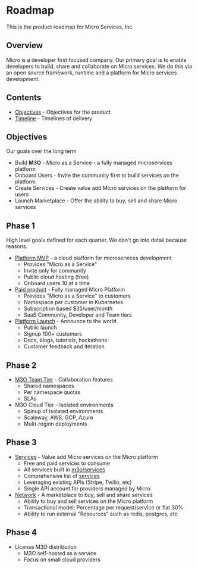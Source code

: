 # Roadmap

This is the product roadmap for Micro Services, Inc.

## Overview

Micro is a developer first focused company. Our primary goal is to enable developers 
to build, share and collaborate on Micro services. We do this via an open source framework, 
runtime and a platform for Micro services development.

## Contents

- [Objectives](#objectives) - Objectives for the product
- [Timeline](#timeline) - Timelines of delivery

## Objectives

Our goals over the long term

- Build **M3O** - Micro as a Service - a fully managed microservices platform
- Onboard Users - Invite the community first to build services on the platform
- Create Services - Create value add Micro services on the platform for users
- Launch Marketplace - Offer the ability to buy, sell and share Micro services 

## Phase 1

High level goals defined for each quarter. We don't go into detail because reasons.

- [Platform MVP](platform.md) - a cloud platform for microservices development
  * Provides "Micro as a Service"
  * Invite only for community
  * Public cloud hosting (free)
  * Onboard users 10 at a time
- [Paid product](https://m3o.com) - Fully managed Micro Platform
  * Provides "Micro as a Service" to customers
  * Namespace per customer in Kubernetes
  * Subscription based $35/user/month
  * SaaS Community, Developer and Team tiers
- [Platform Launch](https://github.com/m3o/dev/issues/357) - Announce to the world
  * Public launch
  * Signup 100+ customers
  * Docs, blogs, tutorials, hackathons
  * Customer feedback and iteration
 
## Phase 2

- [M3O Team Tier](https://github.com/m3o/dev/issues/379) - Collaboration features
  * Shared namespaces
  * Per namespace quotas
  * SLAs
- M3O Cloud Tier - Isolated environments
  * Spinup of isolated environments
  * Scaleway, AWS, GCP, Azure
  * Multi-region deployments

## Phase 3

- [Services](services.md) - Value add Micro services on the Micro platform
  * Free and paid services to consume
  * All services built in [m3o/services](https://github.com/m3o/services)
  * Comprehensive list of [services](services.md)
  * Leveraging existing APIs (Stripe, Twilio, etc)
  * Single API account for providers managed by Micro
- [Network](network.md) - A marketplace to buy, sell and share services
  * Ability to buy and sell services on the Micro platform
  * Transactional model: Percentage per request/service or flat 30%
  * Ability to run external "Resources" such as redis, postgres, etc
  
## Phase 4

- License M3O distribution
  * M3O self-hosted as a service
  * Focus on small cloud providers
